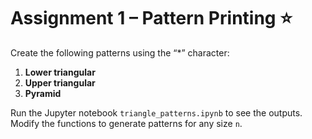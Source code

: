# Assignment 1 – Pattern Printing ⭐

Create the following patterns using the “*” character:

1. **Lower triangular**
2. **Upper triangular**
3. **Pyramid**

Run the Jupyter notebook `triangle_patterns.ipynb` to see the outputs. Modify the functions to generate patterns for any size `n`.
